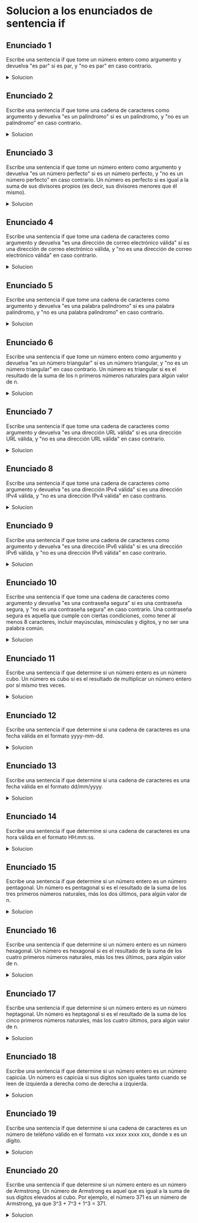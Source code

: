 # Solucion a los enunciados de sentencia if

## Enunciado 1

Escribe una sentencia if que tome un número entero como argumento y devuelva "es par" si es par, y "no es par" en caso contrario.

<details>
  <summary>Solucion</summary>
  
  ```kotlin
 fun main() {
    val num = 133
    if (num % 2 == 0){
        println("es par")
    }else{
        println("no es par")
    }
}
  ```
</details>

## Enunciado 2

Escribe una sentencia if que tome una cadena de caracteres como argumento y devuelva "es un palíndromo" si es un palíndromo, y "no es un palíndromo" en caso contrario.

<details>
  <summary>Solucion</summary>
  
  ```kotlin
 
  ```
</details>

## Enunciado 3

Escribe una sentencia if que tome un número entero como argumento y devuelva "es un número perfecto" si es un número perfecto, y "no es un número perfecto" en caso contrario. Un número es perfecto si es igual a la suma de sus divisores propios (es decir, sus divisores menores que él mismo).

<details>
  <summary>Solucion</summary>
  
  ```kotlin
 
  ```
</details>

## Enunciado 4

Escribe una sentencia if que tome una cadena de caracteres como argumento y devuelva "es una dirección de correo electrónico válida" si es una dirección de correo electrónico válida, y "no es una dirección de correo electrónico válida" en caso contrario.

<details>
  <summary>Solucion</summary>
  
  ```kotlin
 
  ```
</details>

## Enunciado 5

Escribe una sentencia if que tome una cadena de caracteres como argumento y devuelva "es una palabra palíndromo" si es una palabra palíndromo, y "no es una palabra palíndromo" en caso contrario.

<details>
  <summary>Solucion</summary>
  
  ```kotlin
 
  ```
</details>

## Enunciado 6

Escribe una sentencia if que tome un número entero como argumento y devuelva "es un número triangular" si es un número triangular, y "no es un número triangular" en caso contrario. Un número es triangular si es el resultado de la suma de los n primeros números naturales para algún valor de n.

<details>
  <summary>Solucion</summary>
  
  ```kotlin
 
  ```
</details>

## Enunciado 7

Escribe una sentencia if que tome una cadena de caracteres como argumento y devuelva "es una dirección URL válida" si es una dirección URL válida, y "no es una dirección URL válida" en caso contrario.

<details>
  <summary>Solucion</summary>
  
  ```kotlin
 
  ```
</details>

## Enunciado 8

Escribe una sentencia if que tome una cadena de caracteres como argumento y devuelva "es una dirección IPv4 válida" si es una dirección IPv4 válida, y "no es una dirección IPv4 válida" en caso contrario.

<details>
  <summary>Solucion</summary>
  
  ```kotlin
 
  ```
</details>

## Enunciado 9

Escribe una sentencia if que tome una cadena de caracteres como argumento y devuelva "es una dirección IPv6 válida" si es una dirección IPv6 válida, y "no es una dirección IPv6 válida" en caso contrario.

<details>
  <summary>Solucion</summary>
  
  ```kotlin
 
  ```
</details>

## Enunciado 10

Escribe una sentencia if que tome una cadena de caracteres como argumento y devuelva "es una contraseña segura" si es una contraseña segura, y "no es una contraseña segura" en caso contrario. Una contraseña segura es aquella que cumple con ciertas condiciones, como tener al menos 8 caracteres, incluir mayúsculas, minúsculas y dígitos, y no ser una palabra común.

<details>
  <summary>Solucion</summary>
  
  ```kotlin
 
  ```
</details>

## Enunciado 11

Escribe una sentencia if que determine si un número entero es un número cubo. Un número es cubo si es el resultado de multiplicar un número entero por sí mismo tres veces.

<details>
  <summary>Solucion</summary>
  
  ```kotlin
 
  ```
</details>

## Enunciado 12

Escribe una sentencia if que determine si una cadena de caracteres es una fecha válida en el formato yyyy-mm-dd.

<details>
  <summary>Solucion</summary>
  
  ```kotlin
 
  ```
</details>

## Enunciado 13

Escribe una sentencia if que determine si una cadena de caracteres es una fecha válida en el formato dd/mm/yyyy.

<details>
  <summary>Solucion</summary>
  
  ```kotlin
 
  ```
</details>

## Enunciado 14

Escribe una sentencia if que determine si una cadena de caracteres es una hora válida en el formato HH:mm:ss.

<details>
  <summary>Solucion</summary>
  
  ```kotlin
 
  ```
</details>

## Enunciado 15

Escribe una sentencia if que determine si un número entero es un número pentagonal. Un número es pentagonal si es el resultado de la suma de los tres primeros números naturales, más los dos últimos, para algún valor de n.

<details>
  <summary>Solucion</summary>
  
  ```kotlin
 
  ```
</details>

## Enunciado 16

Escribe una sentencia if que determine si un número entero es un número hexagonal. Un número es hexagonal si es el resultado de la suma de los cuatro primeros números naturales, más los tres últimos, para algún valor de n.

<details>
  <summary>Solucion</summary>
  
  ```kotlin
 
  ```
</details>

## Enunciado 17

Escribe una sentencia if que determine si un número entero es un número heptagonal. Un número es heptagonal si es el resultado de la suma de los cinco primeros números naturales, más los cuatro últimos, para algún valor de n.

<details>
  <summary>Solucion</summary>
  
  ```kotlin
 
  ```
</details>

## Enunciado 18

Escribe una sentencia if que determine si un número entero es un número capicúa. Un número es capicúa si sus dígitos son iguales tanto cuando se leen de izquierda a derecha como de derecha a izquierda.

<details>
  <summary>Solucion</summary>
  
  ```kotlin
 
  ```
</details>

## Enunciado 19

Escribe una sentencia if que determine si una cadena de caracteres es un número de teléfono válido en el formato +xx xxxx xxxx xxx, donde x es un dígito.

<details>
  <summary>Solucion</summary>
  
  ```kotlin
 
  ```
</details>

## Enunciado 20

Escribe una sentencia if que determine si un número entero es un número de Armstrong. Un número de Armstrong es aquel que es igual a la suma de sus dígitos elevados al cubo. Por ejemplo, el número 371 es un número de Armstrong, ya que 3^3 + 7^3 + 1^3 = 371.

<details>
  <summary>Solucion</summary>
  
  ```kotlin
 
  ```
</details>

